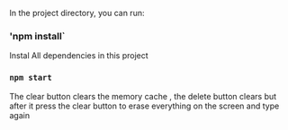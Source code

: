 In the project directory, you can run:
### 'npm install`
Instal All dependencies in this project
### `npm start`
The clear button clears the memory cache ,
the delete button clears but after it press the clear button to  erase everything on the screen and type again 
